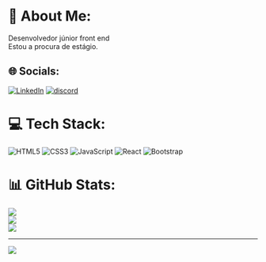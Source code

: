 # 💫 About Me:
Desenvolvedor júnior front end <br>Estou a procura de estágio.


## 🌐 Socials:
[![LinkedIn](https://img.shields.io/badge/LinkedIn-%230077B5.svg?logo=linkedin&logoColor=white)](https://linkedin.com/in/www.linkedin.com/in/wellington-luiz-31933a25a) 
[![discord](https://img.shields.io/badge/Discord-7289DA?style=for-the-badge&logo=discord&logoColor=white)](https://discord.gg/26kXM5cKaS) 
# 💻 Tech Stack:
![HTML5](https://img.shields.io/badge/html5-%23E34F26.svg?style=for-the-badge&logo=html5&logoColor=white) ![CSS3](https://img.shields.io/badge/css3-%231572B6.svg?style=for-the-badge&logo=css3&logoColor=white) ![JavaScript](https://img.shields.io/badge/javascript-%23323330.svg?style=for-the-badge&logo=javascript&logoColor=%23F7DF1E) ![React](https://img.shields.io/badge/react-%2320232a.svg?style=for-the-badge&logo=react&logoColor=%2361DAFB) ![Bootstrap](https://img.shields.io/badge/bootstrap-%23563D7C.svg?style=for-the-badge&logo=bootstrap&logoColor=white)
# 📊 GitHub Stats:
![](https://github-readme-stats.vercel.app/api?username=Tomluiz07&theme=midnight-purple&hide_border=false&include_all_commits=true&count_private=true)<br/>
![](https://github-readme-streak-stats.herokuapp.com/?user=Tomluiz07&theme=midnight-purple&hide_border=false)<br/>
![](https://github-readme-stats.vercel.app/api/top-langs/?username=Tomluiz07&theme=midnight-purple&hide_border=false&include_all_commits=true&count_private=true&layout=compact)

---
[![](https://visitcount.itsvg.in/api?id=Tomluiz07&icon=0&color=1)](https://visitcount.itsvg.in)

<!-- Proudly created with GPRM ( https://gprm.itsvg.in ) -->
